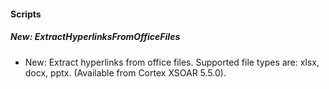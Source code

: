 
#### Scripts

##### New: ExtractHyperlinksFromOfficeFiles

- New: Extract hyperlinks from office files. Supported file types are: xlsx, docx, pptx. (Available from Cortex XSOAR 5.5.0).
